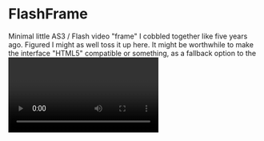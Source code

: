 FlashFrame
==========
Minimal little AS3 / Flash video "frame" I cobbled together like five years ago. Figured
I might as well toss it up here. It might be worthwhile to make the interface "HTML5"
compatible or something, as a fallback option to the <video> element.
